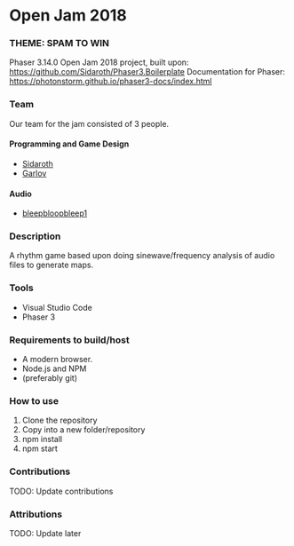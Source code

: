 # Open Jam 2018
### THEME: SPAM TO WIN

Phaser 3.14.0 Open Jam 2018 project, built upon: https://github.com/Sidaroth/Phaser3.Boilerplate
Documentation for Phaser: https://photonstorm.github.io/phaser3-docs/index.html

### Team
Our team for the jam consisted of 3 people.

#### Programming and Game Design
 - [Sidaroth](https://github.com/sidaroth)
 - [Garlov](https://github.com/garlov)

#### Audio
- [bleepbloopbleep1](https://github.com/bleepbloopbleep1)

### Description
A rhythm game based upon doing sinewave/frequency analysis of audio files to generate maps.

### Tools
-   Visual Studio Code
-   Phaser 3

### Requirements to build/host
-   A modern browser.
-   Node.js and NPM
-   (preferably git)

### How to use
1. Clone the repository
2. Copy into a new folder/repository
3. npm install
4. npm start

### Contributions
TODO: Update contributions

### Attributions
TODO: Update later
